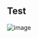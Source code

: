 ## Test

![image](https://user-images.githubusercontent.com/58142149/209438461-4087b6d4-bbe0-4eb1-8378-142ee8817a08.png)
